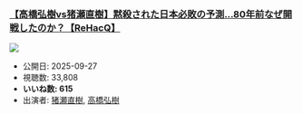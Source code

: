 ### [【高橋弘樹vs猪瀬直樹】黙殺された日本必敗の予測...80年前なぜ開戦したのか？【ReHacQ】](https://www.youtube.com/watch?v=oua9LkT0kmI)
[![](https://img.youtube.com/vi/oua9LkT0kmI/sddefault.jpg)](https://www.youtube.com/watch?v=oua9LkT0kmI)
-   公開日: 2025-09-27
-   視聴数: 33,808
-   **いいね数: 615**
-   出演者: [猪瀬直樹](/rehacq_fan/people/猪瀬直樹 "wikilink"), [高橋弘樹](/rehacq_fan/people/高橋弘樹 "wikilink")
